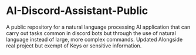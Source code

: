 # AI-Discord-Assistant-Public
A public repository for a natural language processing AI application that can carry out tasks common in discord bots but through the use of natural language instead of large, more complex commands. Updated Alongside real project but exempt of Keys or sensitive information. 
